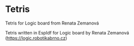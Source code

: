 # Tetris
Tetris for Logic board from Renata Zemanová

Tetris written in EspIdf for Logic board by Renata Zemanová (https://logic.robotikabrno.cz)
